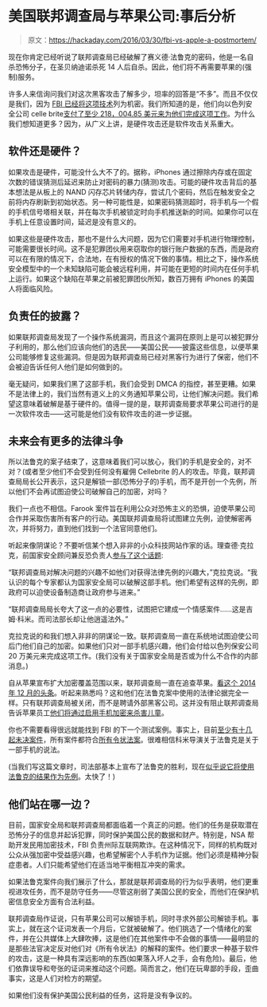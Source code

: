 # 美国联邦调查局与苹果公司:事后分析

> 原文：<https://hackaday.com/2016/03/30/fbi-vs-apple-a-postmortem/>

现在你肯定已经听说了联邦调查局已经破解了赛义德·法鲁克的密码，他是一名自杀恐怖分子，在圣贝纳迪诺杀死 14 人后自杀。因此，他们将不再需要苹果的(强制)服务。

许多人来信询问我们对这次黑客攻击了解多少，坦率的回答是“不多”。而且不仅仅是我们，因为 [FBI 已经将这项技术](http://arstechnica.com/tech-policy/2016/03/feds-mum-if-they-will-disclose-how-fbi-got-data-from-seized-iphone/)列为机密。我们所知道的是，他们向以色列安全公司 celle brite[支付了至少 218，004.85 美元来为他们完成这项工作](https://www.fpds.gov/ezsearch/fpdsportal?q=cellebrite+CONTRACTING_AGENCY_NAME%3A%22FEDERAL+BUREAU+OF+INVESTIGATION%22+PIID%3A%22DJF161200G0004569%22&s=FPDSNG.COM&templateName=1.4.4&indexName=awardfull&x=0&y=0&sortBy=SIGNED_DATE&desc=Y)。为什么我们想知道更多？因为，从广义上讲，是硬件攻击还是软件攻击关系重大。

## 软件还是硬件？

如果攻击是硬件，可能没什么大不了的。据称，iPhones 通过擦除内存或在固定次数的错误猜测后延迟来防止对密码的暴力(猜测)攻击。可能的硬件攻击背后的基本想法是从板上的 NAND 闪存芯片转储内存，尝试几个密码，然后在触发安全之前将内存刷新到初始状态。另一种可能性是，如果密码猜测超时，将手机与一个假的手机信号塔相关联，并在每次手机被锁定时向手机推送新的时间。如果你可以在手机上任意设置时间，延迟是没有意义的。

如果这些是硬件攻击，那也不是什么大问题，因为它们需要对手机进行物理控制，可能需要很长时间。这不是犯罪团伙用来窃取你的银行账户数据的东西，而是政府可以在有限的情况下，合法地，在有授权的情况下做的事情。相比之下，操作系统安全模型中的一个未知缺陷可能会被远程利用，并可能在更短的时间内在任何手机上运行。如果这个缺陷在苹果之前被犯罪团伙所知，数百万拥有 iPhones 的美国人将面临风险。

## 负责任的披露？

如果联邦调查局发现了一个操作系统漏洞，而且这个漏洞在原则上是可以被犯罪分子利用的，那么他们应该向他们的选民——美国公民——披露这些信息，以便苹果公司能够修复这些漏洞。但是因为联邦调查局已经对黑客行为进行了保密，他们不会被迫告诉任何人他们是如何做到的。

毫无疑问，如果我们黑了这部手机，我们会受到 DMCA 的指控，甚至更糟。如果不是法律上的，我们当然有道义上的义务通知苹果公司，让他们解决问题。我们希望这意味着破解是基于硬件的。值得一提的是，联邦调查局要求苹果公司进行的是一次软件攻击——这可能是他们没有软件攻击的进一步证据。

## 未来会有更多的法律斗争

所以法鲁克的案子结束了，这意味着我们可以放心，我们的手机是安全的，对不对？(或者至少他们不会受到任何没有雇佣 Cellebrite 的人的攻击。毕竟，联邦调查局局长公开表示，这只是解锁一部(恐怖分子的)手机，而不是开创一个先例，所以他们不会再试图迫使公司破解自己的加密，对吗？

我们一点也不相信。Farook 案件旨在利用公众对恐怖主义的恐惧，迫使苹果公司合作并采取伤害所有客户的行动。美国联邦调查局将试图建立先例，迫使解密再次，并将努力，直到他们找到一个法官同意他们。

听起来像阴谋论？不要听信某个想入非非的小众科技网站作家的话。理查德·克拉克，前国家安全顾问兼反恐负责人[参与了这个话题](http://www.theregister.co.uk/2016/03/14/former_counterterrorism_chief_tears_into_fbi/):

“联邦调查局对解决问题的兴趣不如他们对获得法律先例的兴趣大，”克拉克说。“我认识的每个专家都认为国家安全局可以破解这部手机。他们希望有这样的先例，即政府可以迫使设备制造商让政府参与进来。”

“联邦调查局局长夸大了这一点的必要性，试图把它建成一个情感案件……这是吉姆·科米。而司法部长却让他逍遥法外。”

克拉克说的和我们想入非非的阴谋论一致。联邦调查局一直在系统地试图迫使公司后门他们自己的加密。如果他们只对一部手机感兴趣，他们会付给以色列保安公司 20 万美元来完成这项工作。(我们没有关于国家安全局是否或为什么不合作的内部消息。)

自从苹果宣布扩大加密覆盖范围以来，联邦调查局一直在追查苹果。[看这个 2014 年 12 月的头条](http://arstechnica.com/tech-policy/2014/12/feds-want-apples-help-to-defeat-encrypted-phones-new-legal-case-shows/)。听起来熟悉吗？这和他们在法鲁克案中使用的法律论据完全一样。只有联邦调查局被关闭，而不是聘请外部黑客公司。这并没有阻止联邦调查局告诉苹果员工[他们将通过启用手机加密来杀害儿童](http://arstechnica.com/tech-policy/2014/11/beefed-up-iphone-crypto-will-lead-to-a-child-dying-doj-warned-apple-execs/)。

你也不需要看得很远就能找到 FBI 的下一个测试案例。事实上，目前[至少有十几起未决案件](http://www.theguardian.com/technology/2016/feb/23/apple-new-iphone-models-san-bernardino-shooter-all-writs-act-department-of-justice)，所有案件都符合[所有令状法案](https://en.wikipedia.org/wiki/All_Writs_Act)。很难相信科米导演关于法鲁克是关于一部手机的说法。

(当我们写这篇文章时，司法部基本上宣布了法鲁克的胜利，现在[似乎说它将使用法鲁克的结果作为先例](http://arstechnica.com/tech-policy/2016/03/us-says-it-would-use-court-system-again-to-defeat-encryption/)。太快了！)

## 他们站在哪一边？

目前，国家安全局和联邦调查局都面临着一个真正的问题。他们的任务是获取潜在恐怖分子的信息并起诉犯罪，同时保护美国公民的数据和财产。特别是，NSA 帮助开发民用加密技术，FBI 负责州际互联网欺诈。在这种情况下，同样的机构既对公众从强加密中受益感兴趣，也希望解密个人手机作为证据。他们必须是精神分裂症患者。人们只能希望他们在适当地平衡相互冲突的需求。

如果法鲁克案件向我们展示了什么，那就是联邦调查局的行为似乎表明，他们更重视进攻任务，而不是防守任务——尽管这削弱了美国公民的安全，而他们在保护机密信息安全方面有合法利益。

联邦调查局作证说，只有苹果公司可以解锁手机，同时寻求外部公司解锁手机。事实上，就在这个证词发表一个月后，它就被破解了。他们挑选了一个情绪化的案件，并在公共媒体上大肆吹捧，这是他们在其他案件中不会做的事情——最明显的是那些法官决定反对他们对《所有令状法》的解释的案件。他们要求一种基于软件的攻击，这是一种具有深远影响的东西(如果落入坏人之手，会有危险)。最后，他们依靠误导和夸张的证词来推动这个问题。简而言之，他们在玩卑鄙的手段，歪曲事实，这是人们对检方的期望。

如果他们没有保护美国公民利益的任务，这将是没有争议的。